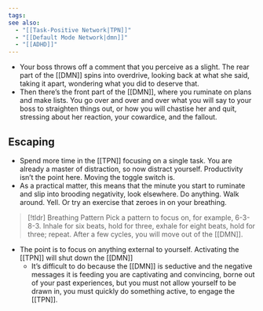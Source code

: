 ```yaml
---
tags: 
see also:
  - "[[Task-Positive Network|TPN]]"
  - "[[Default Mode Network|dmn]]"
  - "[[ADHD]]"
---
```

- Your boss throws off a comment that you perceive as a slight. The rear part of the [[DMN]] spins into overdrive, looking back at what she said, taking it apart, wondering what you did to deserve that.
- Then there’s the front part of the [[DMN]], where you ruminate on plans and make lists. You go over and over and over what you will say to your boss to straighten things out, or how you will chastise her and quit, stressing about her reaction, your cowardice, and the fallout.

## Escaping
- Spend more time in the [[TPN]] focusing on a single task. You are already a master of distraction, so now distract yourself. Productivity isn’t the point here. Moving the toggle switch is.
- As a practical matter, this means that the minute you start to ruminate and slip into brooding negativity, look elsewhere. Do anything. Walk around. Yell. Or try an exercise that zeroes in on your breathing. 

> [!tldr] Breathing Pattern
> Pick a pattern to focus on, for example, 6-3-8-3. Inhale for six beats, hold for three, exhale for eight beats, hold for three; repeat. After a few cycles, you will move out of the [[DMN]].

- The point is to focus on anything external to yourself. Activating the [[TPN]] will shut down the [[DMN]]
	- It’s difficult to do because the [[DMN]] is seductive and the negative messages it is feeding you are captivating and convincing, borne out of your past experiences, but you must not allow yourself to be drawn in, you must quickly do something active, to engage the [[TPN]].
